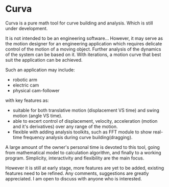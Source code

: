 # Curva

Curva is a pure math tool for curve building and analysis. Which is still under development.

It is not intended to be an engineering software... However, it may serve as the motion designer for an engineering application which requires delicate control of the motion of a moving object. Further analysis of the dynamics of the system can be based on it. With iterations, a motion curve that best suit the application can be achieved.
  
  Such an application may include:
- robotic arm
- electric cam
- physical cam-follower

with key features as:
- suitable for both translative motion (displacement VS time) and swing motion (angle VS time).
- able to excert control of displacement, velocity, acceleration (motion and it's derivatives) over any range of the motion.
- flexible with adding analysis toolkits, such as FFT module to show real-time frequency analysis during curve building(dragging). 

A large amount of the owner's personal time is devoted to this tool, going from mathematical model to calculation algorithm, and finally to a working program. Simplicity, interactivity and flexibility are the main focus. 

However it is still at early stage, more features are yet to be added, existing features need to be refined. Any comments, suggestions are greatly appreciated. I am open to discuss with anyone who is interested.

